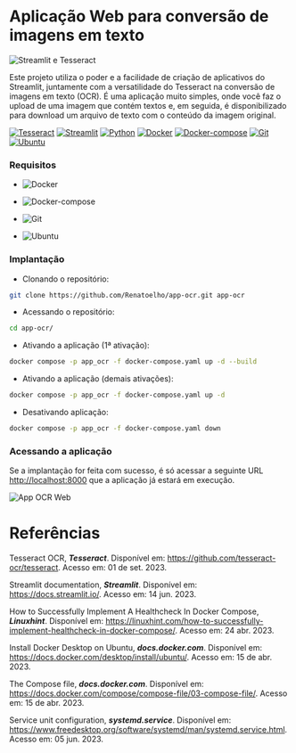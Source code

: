 
# Aplicação Web para conversão de imagens em texto

![Streamlit e Tesseract](https://drive.google.com/uc?export=view&id=12V733jQZavjJFfvKxn1ia-KrraINi3H3)

Este projeto utiliza o poder e a facilidade de criação de aplicativos do Streamlit, juntamente com a versatilidade do Tesseract na conversão de imagens em texto (OCR). É uma aplicação muito simples, onde você faz o upload de uma imagem que contém textos e, em seguida, é disponibilizado para download um arquivo de texto com o conteúdo da imagem original.

[![Tesseract](https://img.shields.io/badge/Tesseract-4.1.1-E3E3E3)](https://github.com/tesseract-ocr/tesseract)
[![Streamlit](https://img.shields.io/badge/Streamlit-1.23.1-E3E3E3)](https://docs.streamlit.io/)
[![Python](https://img.shields.io/badge/Python-3.8-E3E3E3)](https://www.python.org/downloads/release/python-3810/)
[![Docker](https://img.shields.io/badge/Docker-23.0.3-E3E3E3)](https://docs.docker.com/engine/install/ubuntu/)
[![Docker-compose](https://img.shields.io/badge/Docker--compose-1.25.0-E3E3E3)](https://docs.docker.com/compose/history/)
[![Git](https://img.shields.io/badge/Git-2.25.1%2B-E3E3E3)](https://git-scm.com/)
[![Ubuntu](https://img.shields.io/badge/Ubuntu-20.04-E3E3E3)](https://releases.ubuntu.com/focal/)

### Requisitos

+ ![Docker](https://img.shields.io/badge/Docker-23.0.3-E3E3E3)

+ ![Docker-compose](https://img.shields.io/badge/Docker--compose-1.25.0-E3E3E3)

+ ![Git](https://img.shields.io/badge/Git-2.25.1%2B-E3E3E3)

+ ![Ubuntu](https://img.shields.io/badge/Ubuntu-20.04-E3E3E3)

### Implantação

+ Clonando o repositório:

```bash
git clone https://github.com/Renatoelho/app-ocr.git app-ocr
```

+ Acessando o repositório:

```bash
cd app-ocr/
```

+ Ativando a aplicação (1ª ativação):

```bash
docker compose -p app_ocr -f docker-compose.yaml up -d --build
```

+ Ativando a aplicação (demais ativações):

```bash
docker compose -p app_ocr -f docker-compose.yaml up -d
```

+ Desativando aplicação:

```bash
docker compose -p app_ocr -f docker-compose.yaml down
```

### Acessando a aplicação

Se a implantação for feita com sucesso, é só acessar a seguinte URL [http://localhost:8000](http://localhost:8000) que a aplicação já estará em execução.

![App OCR Web](https://drive.google.com/uc?export=view&id=1h9Ox5j87eZwRjaorwne4id2qhO1L1zy5)

# Referências

Tesseract OCR, ***Tesseract***. Disponível em: <https://github.com/tesseract-ocr/tesseract>. Acesso em: 01 de set. 2023.

Streamlit documentation, ***Streamlit***. Disponível em: <https://docs.streamlit.io/>. Acesso em: 14 jun. 2023.

How to Successfully Implement A Healthcheck In Docker Compose, ***Linuxhint***. Disponível em: <https://linuxhint.com/how-to-successfully-implement-healthcheck-in-docker-compose/>. Acesso em: 24 abr. 2023.

Install Docker Desktop on Ubuntu, ***docs.docker.com***. Disponível em: <https://docs.docker.com/desktop/install/ubuntu/>. Acesso em: 15 de abr. 2023.

The Compose file, ***docs.docker.com***. Disponível em: <https://docs.docker.com/compose/compose-file/03-compose-file/>. Acesso em: 15 de abr. 2023.

Service unit configuration, ***systemd.service***. Disponível em: <https://www.freedesktop.org/software/systemd/man/systemd.service.html>. Acesso em: 05 jun. 2023.
